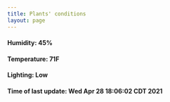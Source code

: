 ```yaml
---
title: Plants' conditions
layout: page
---
```



#### Humidity: 45%
#### Temperature: 71F
#### Lighting: Low
#### Time of last update: Wed Apr 28 18:06:02 CDT 2021
